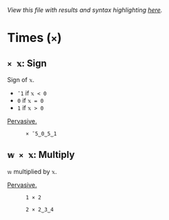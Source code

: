 *View this file with results and syntax highlighting [here](https://mlochbaum.github.io/BQN/help/sign_multiply.html).*

# Times (`×`)
    
## `× 𝕩`: Sign  
    
Sign of `𝕩`.
- `¯1` if `𝕩 < 0`
- `0` if `𝕩 = 0`
- `1` if `𝕩 > 0`
    
[Pervasive.](https://mlochbaum.github.io/BQN/doc/arithmetic.html#pervasion)
    
          × ¯5‿0‿5‿1

    
    
## `𝕨 × 𝕩`: Multiply
    
`𝕨` multiplied by `𝕩`.
    
[Pervasive.](https://mlochbaum.github.io/BQN/doc/arithmetic.html#pervasion)
    
          1 × 2

          2 × 2‿3‿4

    
